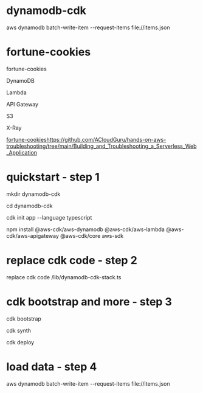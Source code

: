 # dynamodb-cdk



 aws dynamodb batch-write-item --request-items file://items.json

# fortune-cookies
fortune-cookies

DynamoDB

Lambda

API Gateway

S3

X-Ray


[fortune-cookies](https://github.com/ACloudGuru/hands-on-aws-troubleshooting/tree/main/Building_and_Troubleshooting_a_Serverless_Web_Application)https://github.com/ACloudGuru/hands-on-aws-troubleshooting/tree/main/Building_and_Troubleshooting_a_Serverless_Web_Application

# quickstart - step 1

mkdir dynamodb-cdk

cd dynamodb-cdk

cdk init app --language typescript

npm install @aws-cdk/aws-dynamodb @aws-cdk/aws-lambda @aws-cdk/aws-apigateway @aws-cdk/core aws-sdk

# replace cdk code - step 2

replace cdk  code /lib/dynamodb-cdk-stack.ts

#  cdk bootstrap and more - step 3

cdk bootstrap

cdk synth

cdk deploy

#  load data - step 4
 aws dynamodb batch-write-item --request-items file://items.json
